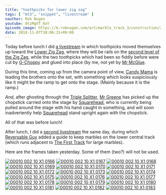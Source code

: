 ```yaml
---
title: "toothpicks for lower zig zag"
tags: [ "mt3", "snippet", "livestream" ]
nauthor: Rob Nugen
youtube: 0tzMgVT_6oY
episode_image: https://b.robnugen.com/art/marble_track_3/construction/2018/2018_nov_05_toothpicks_for_lower_zig_zag.jpg
date: 2018-11-07T10:06:31+09:00
---
```


Today before lunch I did
[a livestream](https://www.youtube.com/watch?v=0tzMgVT_6oY) in which
toothpicks moved themselves up toward the [Lower Zig Zag](/parts/lower_zig_zag/), where
they will be rails on the [second level of the Zig Zag](/parts/lower-zig-zag-2-ban/), while the two
toothpicks which had been so fiddly before were cut by [G-Choppy](/workers/g_choppy/)
and glued into place (by me, not yet by [Mr McGlue](/workers/mr_mcglue/).

During this time, coming up from the camera point of view,
[Candy Mama](/workers/candy_mama/) is leading the brothers onto the set, with something
which looks suspiciously like it might be the ramp to get onto the
stage.  (Mainly because it is the ramp.)

*And*, after ghosting through the [Triple Splitter](/parts/triple_splitter/), [Mr Greene](/workers/mr_greene/)
has picked up the chopstick carried onto the stage by
[Squarehead](/workers/squarehead/), who is currently being pulled around the stage
with his hand caught in something, and will soon inadvertently help
[Squarehead](/workers/squarehead/) stand upright again with the chopstick.

All of that was before lunch!

After lunch, I did a [second livestream](https://youtu.be/pOOpjwUYhqk) the same
day, during which [Reversable Guy](/workers/reversible/) added a guide to keep marbles
on the lower central track (which runs adjacent to [The First Track](/parts/the_first_track/)
for large marbles).

Here are the frames taken yesterday.  Some of them (two?) will not be
used.

[![00010 002 10 X1 0166](//b.robnugen.com/art/marble_track_3/frames/2018/thumbs/00010_002_10_X1_0166.jpg)](//b.robnugen.com/art/marble_track_3/frames/2018/00010_002_10_X1_0166.jpg)
[![00010 002 10 X1 0167](//b.robnugen.com/art/marble_track_3/frames/2018/thumbs/00010_002_10_X1_0167.jpg)](//b.robnugen.com/art/marble_track_3/frames/2018/00010_002_10_X1_0167.jpg)
[![00010 002 10 X1 0168](//b.robnugen.com/art/marble_track_3/frames/2018/thumbs/00010_002_10_X1_0168.jpg)](//b.robnugen.com/art/marble_track_3/frames/2018/00010_002_10_X1_0168.jpg)
[![00010 002 10 X1 0169](//b.robnugen.com/art/marble_track_3/frames/2018/thumbs/00010_002_10_X1_0169.jpg)](//b.robnugen.com/art/marble_track_3/frames/2018/00010_002_10_X1_0169.jpg)
[![00010 002 10 X1 0170](//b.robnugen.com/art/marble_track_3/frames/2018/thumbs/00010_002_10_X1_0170.jpg)](//b.robnugen.com/art/marble_track_3/frames/2018/00010_002_10_X1_0170.jpg)
[![00010 002 10 X1 0171](//b.robnugen.com/art/marble_track_3/frames/2018/thumbs/00010_002_10_X1_0171.jpg)](//b.robnugen.com/art/marble_track_3/frames/2018/00010_002_10_X1_0171.jpg)
[![00010 002 10 X1 0172](//b.robnugen.com/art/marble_track_3/frames/2018/thumbs/00010_002_10_X1_0172.jpg)](//b.robnugen.com/art/marble_track_3/frames/2018/00010_002_10_X1_0172.jpg)
[![00010 002 10 X1 0173](//b.robnugen.com/art/marble_track_3/frames/2018/thumbs/00010_002_10_X1_0173.jpg)](//b.robnugen.com/art/marble_track_3/frames/2018/00010_002_10_X1_0173.jpg)
[![00010 002 10 X1 0174](//b.robnugen.com/art/marble_track_3/frames/2018/thumbs/00010_002_10_X1_0174.jpg)](//b.robnugen.com/art/marble_track_3/frames/2018/00010_002_10_X1_0174.jpg)
[![00010 002 10 X1 0175](//b.robnugen.com/art/marble_track_3/frames/2018/thumbs/00010_002_10_X1_0175.jpg)](//b.robnugen.com/art/marble_track_3/frames/2018/00010_002_10_X1_0175.jpg)
[![00010 002 10 X1 0176](//b.robnugen.com/art/marble_track_3/frames/2018/thumbs/00010_002_10_X1_0176.jpg)](//b.robnugen.com/art/marble_track_3/frames/2018/00010_002_10_X1_0176.jpg)
[![00010 002 10 X1 0177](//b.robnugen.com/art/marble_track_3/frames/2018/thumbs/00010_002_10_X1_0177.jpg)](//b.robnugen.com/art/marble_track_3/frames/2018/00010_002_10_X1_0177.jpg)
[![00010 002 10 X1 0178](//b.robnugen.com/art/marble_track_3/frames/2018/thumbs/00010_002_10_X1_0178.jpg)](//b.robnugen.com/art/marble_track_3/frames/2018/00010_002_10_X1_0178.jpg)
[![00010 002 10 X1 0179](//b.robnugen.com/art/marble_track_3/frames/2018/thumbs/00010_002_10_X1_0179.jpg)](//b.robnugen.com/art/marble_track_3/frames/2018/00010_002_10_X1_0179.jpg)
[![00010 002 10 X1 0180](//b.robnugen.com/art/marble_track_3/frames/2018/thumbs/00010_002_10_X1_0180.jpg)](//b.robnugen.com/art/marble_track_3/frames/2018/00010_002_10_X1_0180.jpg)
[![00010 002 10 X1 0181](//b.robnugen.com/art/marble_track_3/frames/2018/thumbs/00010_002_10_X1_0181.jpg)](//b.robnugen.com/art/marble_track_3/frames/2018/00010_002_10_X1_0181.jpg)
[![00010 002 10 X1 0182](//b.robnugen.com/art/marble_track_3/frames/2018/thumbs/00010_002_10_X1_0182.jpg)](//b.robnugen.com/art/marble_track_3/frames/2018/00010_002_10_X1_0182.jpg)
[![00010 002 10 X1 0183](//b.robnugen.com/art/marble_track_3/frames/2018/thumbs/00010_002_10_X1_0183.jpg)](//b.robnugen.com/art/marble_track_3/frames/2018/00010_002_10_X1_0183.jpg)
